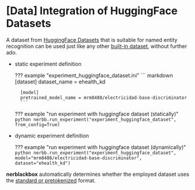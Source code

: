 # [Data] Integration of HuggingFace Datasets

A dataset from [HuggingFace Datasets](https://huggingface.co/datasets) that is suitable for named entity recognition
can be used just like any other [built-in dataset](../../../usage/datasets_and_models#built-in-datasets), without further ado.

- static experiment definition

    ??? example "experiment_huggingface_dataset.ini"
        ``` markdown
        [dataset]
        dataset_name = ehealth_kd

        [model]
        pretrained_model_name = mrm8488/electricidad-base-discriminator
        ```

    ??? example "run experiment with huggingface dataset (statically)"
        ``` python
        nerbb.run_experiment("experiment_huggingface_dataset", from_config=True)
        ```

- dynamic experiment definition

    ??? example "run experiment with huggingface dataset (dynamically)"
        ``` python
        nerbb.run_experiment("experiment_huggingface_dataset", model="mrm8488/electricidad-base-discriminator", dataset="ehealth_kd")
        ```

**nerblackbox** automatically determines whether the employed dataset 
uses the [standard or pretokenized](../support_pretokenized/) format.
